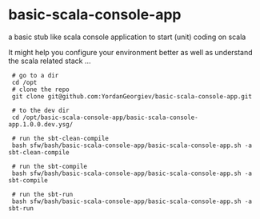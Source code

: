 # basic-scala-console-app
a basic stub like scala console application to start (unit) coding on scala

It might help you configure your environment better as well as understand the scala related stack ...


     # go to a dir
     cd /opt
     # clone the repo
     git clone git@github.com:YordanGeorgiev/basic-scala-console-app.git

     # to the dev dir
     cd /opt/basic-scala-console-app/basic-scala-console-app.1.0.0.dev.ysg/
     
     # run the sbt-clean-compile
     bash sfw/bash/basic-scala-console-app/basic-scala-console-app.sh -a sbt-clean-compile
     
     # run the sbt-compile
     bash sfw/bash/basic-scala-console-app/basic-scala-console-app.sh -a sbt-compile
     
     # run the sbt-run
     bash sfw/bash/basic-scala-console-app/basic-scala-console-app.sh -a sbt-run
